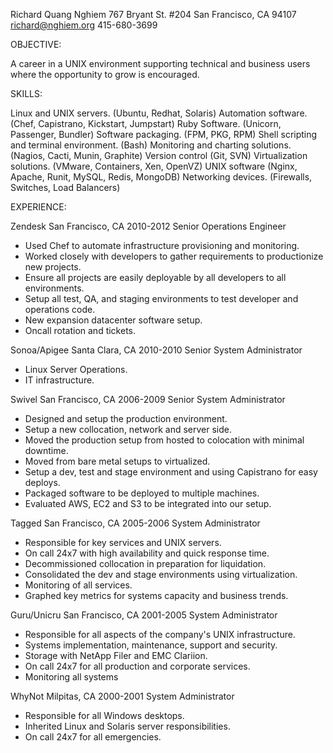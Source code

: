 Richard Quang Nghiem
767 Bryant St. #204
San Francisco, CA 94107
richard@nghiem.org
415-680-3699

OBJECTIVE:

A career in a UNIX environment supporting technical and business users where the opportunity to grow is encouraged.

SKILLS:

Linux and UNIX servers.  (Ubuntu, Redhat, Solaris)
Automation software.  (Chef, Capistrano, Kickstart, Jumpstart)
Ruby Software. (Unicorn, Passenger, Bundler)
Software packaging. (FPM, PKG, RPM)
Shell scripting and terminal environment. (Bash)
Monitoring and charting solutions. (Nagios, Cacti, Munin, Graphite)
Version control (Git, SVN)
Virtualization solutions.  (VMware, Containers, Xen, OpenVZ)
UNIX software (Nginx, Apache, Runit, MySQL, Redis, MongoDB)
Networking devices.  (Firewalls, Switches, Load Balancers)

EXPERIENCE:

Zendesk
San Francisco, CA
2010-2012
Senior Operations Engineer

* Used Chef to automate infrastructure provisioning and monitoring.
* Worked closely with developers to gather requirements to productionize new projects.
* Ensure all projects are easily deployable by all developers to all environments.
* Setup all test, QA, and staging environments to test developer and operations code.
* New expansion datacenter software setup.
* Oncall rotation and tickets.

Sonoa/Apigee
Santa Clara, CA
2010-2010
Senior System Administrator

* Linux Server Operations.
* IT infrastructure.

Swivel
San Francisco, CA
2006-2009
Senior System Administrator

* Designed and setup the production environment.
* Setup a new collocation, network and server side.
* Moved the production setup from hosted to colocation with minimal downtime.
* Moved from bare metal setups to virtualized.
* Setup a dev, test and stage environment and using Capistrano for easy deploys.
* Packaged software to be deployed to multiple machines. 
* Evaluated AWS, EC2 and S3 to be integrated into our setup.

Tagged
San Francisco, CA
2005-2006
System Administrator

* Responsible for key services and UNIX servers.
* On call 24x7 with high availability and quick response time.
* Decommissioned collocation in preparation for liquidation.
* Consolidated the dev and stage environments using virtualization. 
* Monitoring of all services.
* Graphed key metrics for systems capacity and business trends.

Guru/Unicru
San Francisco, CA
2001-2005 
System Administrator

* Responsible for all aspects of the company's UNIX infrastructure. 
* Systems implementation, maintenance, support and security.
* Storage with NetApp Filer and EMC Clariion.
* On call 24x7 for all production and corporate services.  
* Monitoring all systems

WhyNot
Milpitas, CA
2000-2001 
System Administrator

* Responsible for all Windows desktops.
* Inherited Linux and Solaris server responsibilities.
* On call 24x7 for all emergencies.
